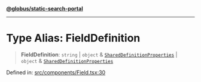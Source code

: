 [**@globus/static-search-portal**](../../README.md)

***

# Type Alias: FieldDefinition

> **FieldDefinition**: `string` \| `object` & [`SharedDefinitionProperties`](SharedDefinitionProperties.md) \| `object` & [`SharedDefinitionProperties`](SharedDefinitionProperties.md)

Defined in: [src/components/Field.tsx:30](https://github.com/globus/static-search-portal/blob/01d1d33d3d0989c593fada6bb539073cee27ae57/src/components/Field.tsx#L30)
